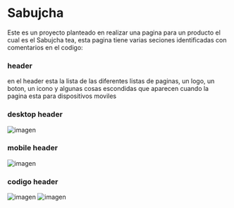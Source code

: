 # Sabujcha
Este es un proyecto planteado en realizar una pagina para un producto el cual es el Sabujcha tea, esta pagina tiene varias seciones identificadas con comentarios en el codigo:

### header
en el header esta la lista de las diferentes listas de paginas, un logo, un boton, un icono y algunas cosas escondidas que aparecen cuando la pagina esta para dispositivos moviles 
### desktop header
![imagen](https://user-images.githubusercontent.com/114676009/197557280-77c736b4-2f54-477b-b9ca-10aa84108911.png)
### mobile header
![imagen](https://user-images.githubusercontent.com/114676009/197558280-26e4597a-e863-4e6f-a791-077b740e78ee.png)
### codigo header
![imagen](https://user-images.githubusercontent.com/114676009/197558941-266c1410-2254-4fbd-a680-47533a632a8c.png) ![imagen](https://user-images.githubusercontent.com/114676009/197559118-1893cb29-cc5d-433d-83ab-e40d46abefba.png)


